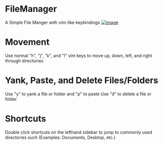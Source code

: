# FileManager
A Simple File Manger with vim-like keybindings
[![image](https://i.ytimg.com/vi/OkKMVQ5VGpM/hqdefault.jpg?sqp=-oaymwEZCNACELwBSFXyq4qpAwsIARUAAIhCGAFwAQ==&rs=AOn4CLDXaWu4IR3hFHJi9bpBjmOv9mjZ7A)](https://www.youtube.com/watch?v=OkKMVQ5VGpM)

# Movement
Use normal "h", "j", "k", and "l" vim keys to move up, down, left, and right through directories

# Yank, Paste, and Delete Files/Folders
Use "y" to yank a file or folder and "p" to paste
Use "d" to delete a file or folder

# Shortcuts
Double click shortcuts on the lefthand sidebar to jump to commonly used directories such (Examples: Documents, Desktop, etc.)
